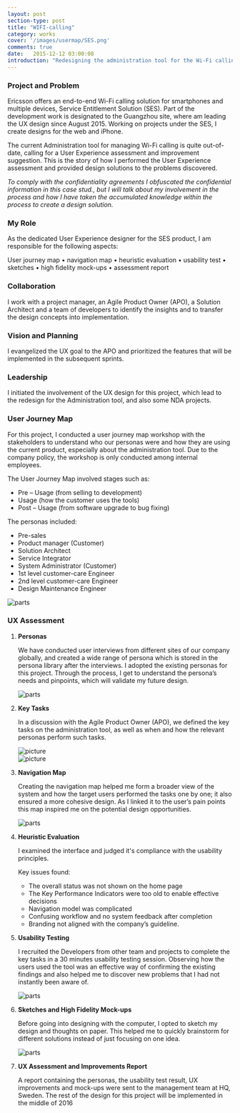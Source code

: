 ```yaml
---
layout: post
section-type: post
title: "WIFI-calling"
category: works
cover: '/images/usermap/SES.png'
comments: true
date:   2015-12-12 03:00:08
introduction: "Redesigning the administration tool for the Wi-Fi calling project ."
---
```

### Project and Problem

Ericsson offers an end-to-end Wi-Fi calling solution for smartphones and multiple devices, Service Entitlement Solution (SES). Part of the development work is designated to the Guangzhou site, where am leading the UX design since August 2015. Working on projects under the SES, I create designs for the web and iPhone.

The current Administration tool for managing Wi-Fi calling is quite out-of-date, calling for a User Experience assessment and improvement suggestion. This is the story of how I performed the User Experience assessment and provided design solutions to the problems discovered.

*To comply with the confidentiality agreements I obfuscated the confidential information in this case stud., but I will talk about my involvement in the process and how I have taken the accumulated knowledge within the process to create a design solution.*


### My Role

As the dedicated User Experience designer for the SES product, I am responsible for the following aspects:

User journey map • navigation map • heuristic evaluation • usability test • sketches • high fidelity mock-ups • assessment report


### Collaboration

I work with a project manager, an Agile Product Owner (APO), a Solution Architect and a team of developers to identify the insights and to transfer the design concepts into implementation.

### Vision and Planning

I evangelized the UX goal to the APO and prioritized the features that will be implemented in the subsequent sprints.

### Leadership

I initiated the involvement of the UX design for this project, which lead to the redesign for the Administration tool, and also some NDA projects.

### User Journey Map

For this project, I conducted a user journey map workshop with the stakeholders to understand who our personas were and how they are using the current product, especially about the administration tool. Due to the company policy, the workshop is only conducted among internal employees.

The User Journey Map involved stages such as:

* Pre – Usage (from selling to development)
* Usage (how the customer uses the tools)
* Post – Usage (from software upgrade to bug fixing)

The personas included:

*	Pre-sales
*	Product manager (Customer)
*	Solution Architect
*	Service Integrator
*	System Administrator (Customer)
*	1st level customer-care Engineer
* 2nd level customer-care Engineer
*	Design Maintenance Engineer

<img class="img-responsive" src="/images/usermap/user-map.png" alt="parts">

### UX Assessment

1. **Personas**

    We have conducted user interviews from different sites of our company globally, and created a wide range of persona which is stored in the persona library after the interviews.  I adopted the existing personas for this project.  Through the process, I get to understand the persona’s needs and pinpoints, which will validate my future design.

    <img class="img-responsive" src="/images/usermap/persona.jpg" alt="parts">

2. **Key Tasks**

    In a discussion with the Agile Product Owner (APO), we defined the key tasks on the administration tool, as well as when and how the relevant personas perform such tasks.

    <div class="row text-center">
      <div class="col-lg-6">
          <img class="img-responsive" src="/images/usermap/keytask1.png" alt="picture">
      </div>
      <div class="col-lg-6">
          <img class="img-responsive" src="/images/usermap/keytask2.png" alt="picture">
      </div>
    </div>

3. **Navigation Map**

    Creating the navigation map helped me form a broader view of the system and how the target users performed the tasks one by one; it also ensured a more cohesive design. As I linked it to the user’s pain points this map inspired me on the potential design opportunities.

    <img class="img-responsive" src="/images/usermap/navi-map.png" alt="parts">

4. **Heuristic Evaluation**

    I examined the interface and judged it's compliance with the usability principles.

    Key issues found:

    * The overall status was not shown on the home page
    * The Key Performance Indicators were too old to enable effective decisions
    * Navigation model was complicated
    * Confusing workflow and no system feedback after completion
    * Branding not aligned with the company’s guideline.


5. **Usability Testing**

    I recruited the Developers from other team and projects to complete the key tasks in a 30 minutes usability testing session. Observing how the users used the tool was an effective way of confirming the existing findings and also helped me to discover new problems that I had not instantly been aware of.

    <img class="img-responsive" src="/images/usermap/ub-test.jpg" alt="parts">


6. **Sketches and High Fidelity Mock-ups**

    Before going into designing with the computer, I opted to sketch my design and thoughts on paper. This helped me to quickly brainstorm for different solutions instead of just focusing on one idea.

    <img class="img-responsive" src="/images/usermap/sketches4.jpg" alt="parts">




7. **UX Assessment and Improvements Report**

    A report containing the personas, the usability test result, UX improvements and mock-ups were sent to the management team at HQ, Sweden. The rest of the design for this project will be implemented in the middle of 2016
